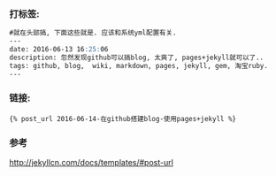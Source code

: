 ### 打标签:

```markdown
#就在头部搞, 下面这些就是. 应该和系统yml配置有关.
---
date: 2016-06-13 16:25:06
description: 忽然发现github可以搞blog, 太爽了, pages+jekyll就可以了..
tags: github, blog,  wiki, markdown, pages, jekyll, gem, 淘宝ruby.
---
```
### 链接:

```jinja2
{% post_url 2016-06-14-在github搭建blog-使用pages+jekyll %}
```



### 参考

http://jekyllcn.com/docs/templates/#post-url